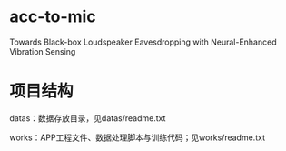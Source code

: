 # acc-to-mic
Towards Black-box Loudspeaker Eavesdropping with  Neural-Enhanced Vibration Sensing

# 项目结构
datas：数据存放目录，见datas/readme.txt

works：APP工程文件、数据处理脚本与训练代码；见works/readme.txt